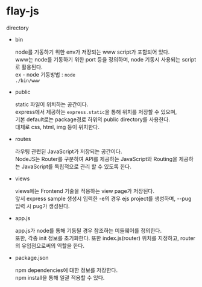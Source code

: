 # flay-js

directory

- bin

  node를 기동하기 위한 env가 저장되는 www script가 포함되어 있다.<br>
  www는 node를 기동하기 위한 port 등을 정의하며, node 기동시 사용되는 script로 활용된다.<br>
  ex - node 기동방법 : <code>node ./bin/www</code>

- public

  static 파일이 위치하는 공간이다.<br>
  express에서 제공하는 `express.static`을 통해 위치를 저장할 수 있으며,<br>
  기본 default로는 package경로 하위의 public directory를 사용한다.<br>
  대체로 css, html, img 등이 위치한다.

- routes

  라우팅 관련된 JavaScript가 저장되는 공간이다.<br>
  NodeJS는 Router를 구분하여 API를 제공하는 JavaScript와 Routing을 제공하는 JavaScript를 독립적으로 관리 할 수 있도록 한다.

- views

  views에는 Frontend 기술을 적용하는 view page가 저장된다.<br>
  앞서 express sample 생성시 입력한 -e의 경우 ejs project를 생성하며, --pug 입력 시 pug가 생성된다.

- app.js

  app.js가 node를 통해 기동될 경우 참조하는 미들웨어를 정의한다.<br>
  또한, 각종 init 정보를 초기화한다. 또한 index.js(router) 위치를 지정하고, router의 유입점으로써의 역할을 한다.

- package.json

  npm dependencies에 대한 정보를 저장한다.<br>
  npm install을 통해 일괄 적용할 수 있다.
